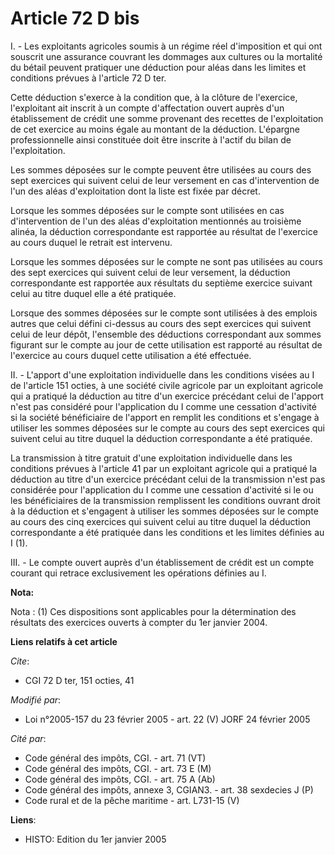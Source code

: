 # Article 72 D bis

I. - Les exploitants agricoles soumis à un régime réel d'imposition et qui ont souscrit une assurance couvrant les dommages
aux cultures ou la mortalité du bétail peuvent pratiquer une déduction pour aléas dans les limites et conditions prévues à
l'article 72 D ter.

Cette déduction s'exerce à la condition que, à la clôture de l'exercice, l'exploitant ait inscrit à un compte d'affectation
ouvert auprès d'un établissement de crédit une somme provenant des recettes de l'exploitation de cet exercice au moins égale
au montant de la déduction. L'épargne professionnelle ainsi constituée doit être inscrite à l'actif du bilan de
l'exploitation.

Les sommes déposées sur le compte peuvent être utilisées au cours des sept exercices qui suivent celui de leur versement en
cas d'intervention de l'un des aléas d'exploitation dont la liste est fixée par décret.

Lorsque les sommes déposées sur le compte sont utilisées en cas d'intervention de l'un des aléas d'exploitation mentionnés au
troisième alinéa, la déduction correspondante est rapportée au résultat de l'exercice au cours duquel le retrait est
intervenu.

Lorsque les sommes déposées sur le compte ne sont pas utilisées au cours des sept exercices qui suivent celui de leur
versement, la déduction correspondante est rapportée aux résultats du septième exercice suivant celui au titre duquel elle a
été pratiquée.

Lorsque des sommes déposées sur le compte sont utilisées à des emplois autres que celui défini ci-dessus au cours des sept
exercices qui suivent celui de leur dépôt, l'ensemble des déductions correspondant aux sommes figurant sur le compte au jour
de cette utilisation est rapporté au résultat de l'exercice au cours duquel cette utilisation a été effectuée.

II. - L'apport d'une exploitation individuelle dans les conditions visées au I de l'article 151 octies, à une société civile
agricole par un exploitant agricole qui a pratiqué la déduction au titre d'un exercice précédant celui de l'apport n'est pas
considéré pour l'application du I comme une cessation d'activité si la société bénéficiaire de l'apport en remplit les
conditions et s'engage à utiliser les sommes déposées sur le compte au cours des sept exercices qui suivent celui au titre
duquel la déduction correspondante a été pratiquée.

La transmission à titre gratuit d'une exploitation individuelle dans les conditions prévues à l'article 41 par un exploitant
agricole qui a pratiqué la déduction au titre d'un exercice précédant celui de la transmission n'est pas considérée pour
l'application du I comme une cessation d'activité si le ou les bénéficiaires de la transmission remplissent les conditions
ouvrant droit à la déduction et s'engagent à utiliser les sommes déposées sur le compte au cours des cinq exercices qui
suivent celui au titre duquel la déduction correspondante a été pratiquée dans les conditions et les limites définies au I
(1).

III. - Le compte ouvert auprès d'un établissement de crédit est un compte courant qui retrace exclusivement les opérations
définies au I.

**Nota:**

Nota : (1) Ces dispositions sont applicables pour la détermination des résultats des exercices ouverts à compter du 1er
janvier 2004.

**Liens relatifs à cet article**

_Cite_:

  - CGI 72 D ter, 151 octies, 41

_Modifié par_:

  - Loi n°2005-157 du 23 février 2005 - art. 22 (V) JORF 24 février 2005

_Cité par_:

  - Code général des impôts, CGI. - art. 71 (VT)
  - Code général des impôts, CGI. - art. 73 E (M)
  - Code général des impôts, CGI. - art. 75 A (Ab)
  - Code général des impôts, annexe 3, CGIAN3. - art. 38 sexdecies J (P)
  - Code rural et de la pêche maritime - art. L731-15 (V)

**Liens**:

  - HISTO: Edition du 1er janvier 2005
